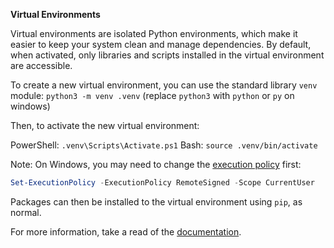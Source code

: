 **Virtual Environments**

Virtual environments are isolated Python environments, which make it easier to keep your system clean and manage dependencies. By default, when activated, only libraries and scripts installed in the virtual environment are accessible.

To create a new virtual environment, you can use the standard library `venv` module: `python3 -m venv .venv` (replace `python3` with `python` or `py` on windows)

Then, to activate the new virtual environment:

PowerShell: `.venv\Scripts\Activate.ps1`
Bash: `source .venv/bin/activate`

Note: On Windows, you may need to change the [execution policy](https://docs.microsoft.com/en-us/powershell/module/microsoft.powershell.core/about/about_execution_policies) first:
```powershell
Set-ExecutionPolicy -ExecutionPolicy RemoteSigned -Scope CurrentUser
```
Packages can then be installed to the virtual environment using `pip`, as normal.

For more information, take a read of the [documentation](https://docs.python.org/3/library/venv.html).
